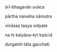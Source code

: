 śrī-bhagavān uvāca

pārtha naiveha nāmutra

vināśas tasya vidyate

na hi kalyāṇa-kṛt kaścid

durgatiṁ tāta gacchati